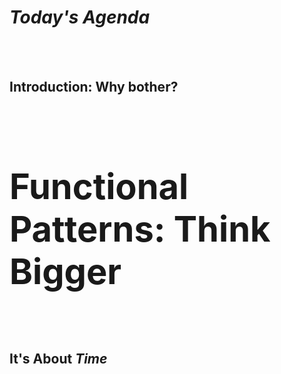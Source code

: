 # <em>Today's Agenda</em>
<br><br>

<h2 class="fragment">Introduction: Why bother?</h2><br>
<h2 class="fragment" style="font-size: 56px">Functional Patterns: Think Bigger</h2><br>
<h2 class="fragment">It's About <em>Time</em></h2>
